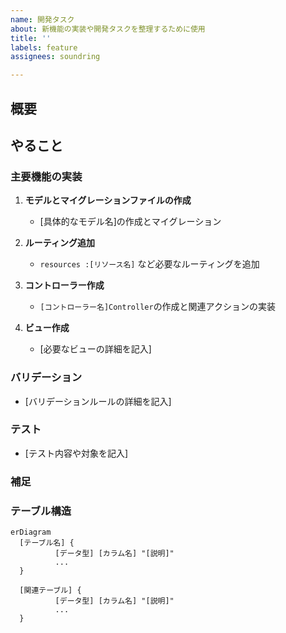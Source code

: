 ```yaml
---
name: 開発タスク
about: 新機能の実装や開発タスクを整理するために使用
title: ''
labels: feature
assignees: soundring

---
```


## 概要


## やること

### 主要機能の実装

1. **モデルとマイグレーションファイルの作成**
   - [具体的なモデル名]の作成とマイグレーション

2. **ルーティング追加**
   - `resources :[リソース名]` など必要なルーティングを追加

3. **コントローラー作成**
   - `[コントローラー名]Controller`の作成と関連アクションの実装

4. **ビュー作成**
   - [必要なビューの詳細を記入]

### バリデーション

- [バリデーションルールの詳細を記入]

### テスト

- [テスト内容や対象を記入]


### 補足


### テーブル構造

```mermaid
erDiagram
  [テーブル名] {
          [データ型] [カラム名] "[説明]"
          ...
  }

  [関連テーブル] {
          [データ型] [カラム名] "[説明]"
          ...
  }
```
